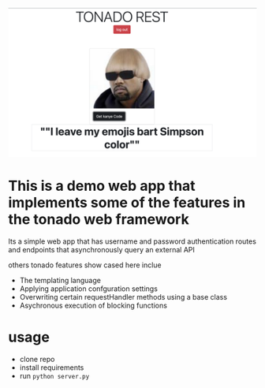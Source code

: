 ![alt text](/static/readme.png)

# This is a demo web app that implements some of the features in the tonado web framework

Its a simple web app that has username and password authentication routes
and endpoints that asynchronously query an external API

others tonado features show cased here inclue

- The templating language
- Applying application confguration settings
- Overwriting certain requestHandler methods using a base class
- Asychronous execution of blocking functions

# usage

- clone repo
- install requirements
- run `python server.py`
